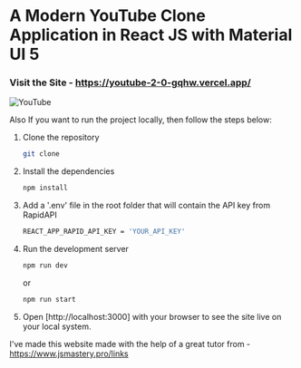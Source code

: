 # A Modern YouTube Clone Application in React JS with Material UI 5
### Visit the Site - https://youtube-2-0-gqhw.vercel.app/

![YouTube](https://i.postimg.cc/V6tF1SdK/mockuper.png)

Also If you want to run the project locally, then follow the steps below:

1. Clone the repository
    
    ```bash 
    git clone
    ```
2. Install the dependencies
    
    ```bash 
    npm install
    ```
3. Add a '.env' file in the root folder that will contain the API key from RapidAPI

    ```bash
    REACT_APP_RAPID_API_KEY = 'YOUR_API_KEY'
    ```
4. Run the development server
    
    ```bash 
    npm run dev 
    ```
    or 
    
    ```bash 
    npm run start
    ```
5. Open [http://localhost:3000] with your browser to see the site live on your local system.


I've made this website made with the help of a great tutor from - https://www.jsmastery.pro/links
